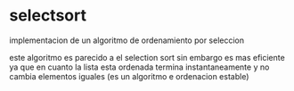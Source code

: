 # selectsort
implementacion de un algoritmo de ordenamiento por seleccion

este algoritmo es parecido a el selection sort sin embargo es mas eficiente ya que en cuanto la lista esta ordenada termina instantaneamente y no cambia elementos iguales (es un algoritmo e ordenacion estable)
